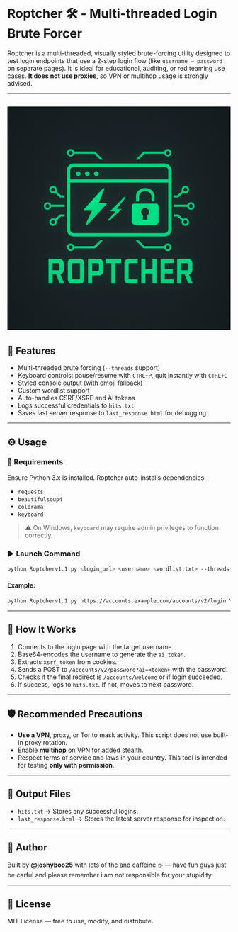 # Roptcher 🛠️ - Multi-threaded Login Brute Forcer

Roptcher is a multi-threaded, visually styled brute-forcing utility designed to test login endpoints that use a 2-step login flow (like `username → password` on separate pages). It is ideal for educational, auditing, or red teaming use cases. **It does not use proxies**, so VPN or multihop usage is strongly advised.

---
![Roptcher Logo](./Roptcher.png)
---

## 📌 Features
- Multi-threaded brute forcing (`--threads` support)
- Keyboard controls: pause/resume with `CTRL+P`, quit instantly with `CTRL+C`
- Styled console output (with emoji fallback)
- Custom wordlist support
- Auto-handles CSRF/XSRF and AI tokens
- Logs successful credentials to `hits.txt`
- Saves last server response to `last_response.html` for debugging

---

## ⚙️ Usage
### 🔧 Requirements
Ensure Python 3.x is installed. Roptcher auto-installs dependencies:
- `requests`
- `beautifulsoup4`
- `colorama`
- `keyboard`

> ⚠️ On Windows, `keyboard` may require admin privileges to function correctly.

### ▶️ Launch Command
```bash
python Roptcherv1.1.py <login_url> <username> <wordlist.txt> --threads 5
```

#### Example:
```bash
python Roptcherv1.1.py https://accounts.example.com/accounts/v2/login YouKnowWho wordlist.txt --threads 5
```

---

## 🔐 How It Works
1. Connects to the login page with the target username.
2. Base64-encodes the username to generate the `ai_token`.
3. Extracts `xsrf_token` from cookies.
4. Sends a POST to `/accounts/v2/password?ai=<token>` with the password.
5. Checks if the final redirect is `/accounts/welcome` or if login succeeded.
6. If success, logs to `hits.txt`. If not, moves to next password.

---

## 🛡️ Recommended Precautions
- **Use a VPN**, proxy, or Tor to mask activity. This script does not use built-in proxy rotation.
- Enable **multihop** on VPN for added stealth.
- Respect terms of service and laws in your country. This tool is intended for testing **only with permission**.

---

## 📂 Output Files
- `hits.txt` → Stores any successful logins.
- `last_response.html` → Stores the latest server response for inspection.

---

## 🧠 Author
Built by **@joshyboo25** with lots of thc and caffeine ☕ — have fun guys just be carful and please remember i am not responsible for your stupidity.

---

## 📄 License
MIT License — free to use, modify, and distribute.



